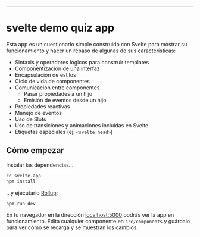 
---

# svelte demo quiz app

Esta app es un cuestionario simple construido con Svelte para mostrar su funcionamiento y hacer un repaso de algunas de sus características:

* Sintaxis y operadores lógicos para construir templates
* Componentización de una interfaz
* Encapsulación de estilos
* Ciclo de vida de componentes
* Comunicación entre componentes
    * Pasar propiedades a un hijo
    * Emisión de eventos desde un hijo
* Propiedades reactivas
* Manejo de eventos
* Uso de Slots
* Uso de transiciones y animaciones incluidas en Svelte
* Etiquetas especiales (ej: `<svelte:head>`)

## Cómo empezar

Instalar las dependencias...

```bash
cd svelte-app
npm install
```

...y ejecutarlo [Rollup](https://rollupjs.org):

```bash
npm run dev
```

En tu navegador en la dirección [localhost:5000](http://localhost:5000) podrás ver la app en funcionamiento. Edita cualquier componente en `src/components` y guárdalo para ver cómo se recarga y se muestran los cambios.
